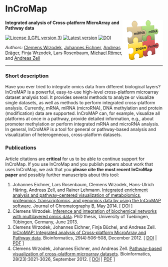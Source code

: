 # InCroMap
<img align="right" src="resources/de/zbit/gui/img/IntegratorIcon_128.png"/>

**Integrated analysis of Cross-platform MicroArray and Pathway data**

[![License (LGPL version 3)](https://img.shields.io/badge/license-LGPLv3.0-blue.svg?style=plastic)](http://opensource.org/licenses/GPL-3.0)
[![Latest version](https://img.shields.io/badge/Latest_version-1.7-brightgreen.svg?style=plastic)](https://github.com/InCroMap/releases/tag/1c25ac8)
[![DOI](http://img.shields.io/badge/DOI-10.1016%20%2F%20j.jchromb.2014.04.030-blue.svg?style=plastic)](http://dx.doi.org/10.1016/j.jchromb.2014.04.030)

*Authors:* [Clemens Wrzodek](https://github.com/Clemens82/), [Johannes Eichner](https://github.com/jeichner/), [Andreas Dräger](https://github.com/draeger/), Finja Wrzodek, Lars Rosenbaum, [Michael Römer](https://github.com/mroemer/), and [Andreas Zell](https://github.com/ZellTuebingen/)

___________________________________________________________________________________________________________

### Short description
Have you ever tried to integrate omics data from different biological layers? InCroMAP is a powerful, easy-to-use high-level cross-platform microarray dataset analysis tool. It provides several methods to analyze or visualize single datasets, as well as methods to perform integrated cross-platform analysis. Currently, mRNA, miRNA (microRNA), DNA methylation and protein (modification) data are supported. InCroMAP can, for example, visualize all platforms at once in a pathway, provide detailed information, e.g., about promoter methylation or perform integrated mRNA and microRNA analysis. In general, InCroMAP is a tool for general or pathway-based analysis and visualization of heterogeneous, cross-platform datasets.

### Publications

Article citations are **critical** for us to be able to continue support for InCroMap.  If you use InCroMap and you publish papers about work that uses InCroMap, we ask that you **please cite the most recent InCroMap paper** and possibly further manuscripts about this tool:

1. Johannes Eichner, Lars Rosenbaum, Clemens Wrzodek, Hans-Ulrich Häring, Andreas Zell, and Rainer Lehmann. [Integrated enrichment analysis and pathway-centered visualization of metabolomics, proteomics, transcriptomics, and genomics data by using the InCroMAP software](http://www.sciencedirect.com/science/article/pii/S1570023214002682).
  Journal of Chromatography B, May 2014. [ [DOI](http://dx.doi.org/10.1016/j.jchromb.2014.04.030) ]
2. Clemens Wrzodek. [Inference and integration of biochemical networks with multilayered omics data](http://www.dr.hut-verlag.de/978-3-8439-1116-0.html). PhD thesis, University of Tuebingen, Tübingen, Germany, June 2013.
3. Clemens Wrzodek, Johannes Eichner, Finja Büchel, and Andreas Zell. [InCroMAP: Integrated analysis of Cross-platform MicroArray and Pathway data](http://bioinformatics.oxfordjournals.org/content/29/4/506). Bioinformatics, 29(4):506-508, December 2012. [ <a href="http://dx.doi.org/10.1093/bioinformatics/bts709">DOI</a> | <a href="http://bioinformatics.oxfordjournals.org/content/29/4/506.full.pdf">PDF</a> ]
4. Clemens Wrzodek, Johannes Eichner, and Andreas Zell. [Pathway-based visualization of cross-platform microarray datasets](http://bioinformatics.oxfordjournals.org/content/28/23/3021). Bioinformatics, 28(23):3021-3026, September 2012. [ [DOI](http://dx.doi.org/10.1093/bioinformatics/bts583) | [PDF](http://bioinformatics.oxfordjournals.org/content/28/23/3021.full.pdf) ]
